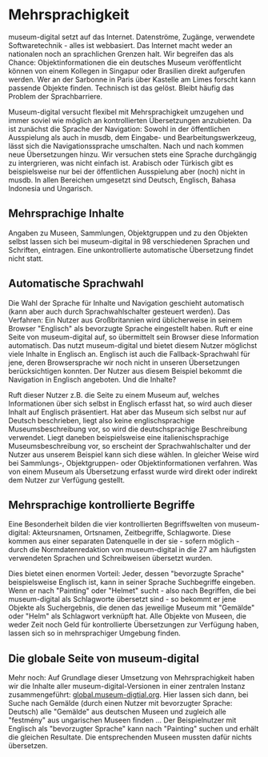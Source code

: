 Mehrsprachigkeit
======

museum-digital setzt auf das Internet. Datenströme, Zugänge, verwendete Softwaretechnik - alles ist webbasiert. Das Internet macht weder an nationalen noch an sprachlichen Grenzen halt. Wir begreifen das als Chance: Objektinformationen die ein deutsches Museum veröffentlicht können von einem Kollegen in Singapur oder Brasilien direkt aufgerufen werden. Wer an der Sarbonne in Paris über Kastelle am Limes forscht kann passende Objekte finden. Technisch ist das gelöst. Bleibt häufig das Problem der Sprachbarriere.

Museum-digital versucht flexibel mit Mehrsprachigkeit umzugehen und immer soviel wie möglich an kontrollierten Übersetzungen anzubieten. Da ist zunächst die Sprache der Navigation: Sowohl in der öffentlichen Ausspielung als auch in musdb, dem Eingabe- und Bearbeitungswerkzeug, lässt sich die Navigationssprache umschalten. Nach und nach kommen neue Übersetzungen hinzu. Wir versuchen stets eine Sprache durchgängig zu intergrieren, was nicht einfach ist. Arabisch oder Türkisch gibt es beispielsweise nur bei der öffentlichen Ausspielung aber (noch) nicht in musdb. In allen Bereichen umgesetzt sind Deutsch, Englisch, Bahasa Indonesia und Ungarisch.

Mehrsprachige Inhalte
-------------------------------------------------
Angaben zu Museen, Sammlungen, Objektgruppen und zu den Objekten selbst lassen sich bei museum-digital in 98 verschiedenen Sprachen und Schriften, eintragen. Eine unkontrollierte automatische Übersetzung findet nicht statt.

Automatische Sprachwahl
-------------------------------------------------
Die Wahl der Sprache für Inhalte und Navigation geschieht automatisch (kann aber auch durch Sprachwahlschalter gesteuert werden). Das Verfahren: Ein Nutzer aus Großbritannien wird üblicherweise in seinem Browser "Englisch" als bevorzugte Sprache eingestellt haben. Ruft er eine Seite von museum-digital auf, so übermittelt sein Browser diese Information automatisch. Das nutzt museum-digital und bietet diesem Nutzer möglichst viele Inhalte in Englisch an. Englisch ist auch die Fallback-Sprachwahl für jene, deren Browsersprache wir noch nicht in unseren Übersetzungen berücksichtigen konnten. Der Nutzer aus diesem Beispiel bekommt die Navigation in Englisch angeboten. Und die Inhalte?

Ruft dieser Nutzer z.B. die Seite zu einem Museum auf, welches Informationen über sich selbst in Englisch erfasst hat, so wird auch dieser Inhalt auf Englisch präsentiert. Hat aber das Museum sich selbst nur auf Deutsch beschrieben, liegt also keine englischsprachige Museumsbeschreibung vor, so wird die deutschsprachige Beschreibung verwendet. Liegt daneben beispielsweise eine italienischsprachige Museumsbeschreibung vor, so erscheint der Sprachwahlschalter und der Nutzer aus unserem Beispiel kann sich diese wählen. In gleicher Weise wird bei Sammlungs-, Objektgruppen- oder Objektinformationen verfahren. Was von einem Museum als Übersetzung erfasst wurde wird direkt oder indirekt dem Nutzer zur Verfügung gestellt.

Mehrsprachige kontrollierte Begriffe
-------------------------------------------------

Eine Besonderheit bilden die vier kontrollierten Begriffswelten von museum-digital: Akteursnamen, Ortsnamen, Zeitbegriffe, Schlagworte. Diese kommen aus einer separaten Datenquelle in der sie - sofern möglich - durch die Normdatenredaktion von museum-digital in die 27 am häufigsten verwendeten Sprachen und Schreibweisen übersetzt wurden.

Dies bietet einen enormen Vorteil: Jeder, dessen "bevorzugte Sprache" beispielsweise Englisch ist, kann in seiner Sprache Suchbegriffe eingeben. Wenn er nach "Painting" oder "Helmet" sucht - also nach Begriffen, die bei museum-digital als Schlagworte übersetzt sind - so bekommt er jene Objekte als Suchergebnis, die denen das jeweilige Museum mit "Gemälde" oder "Helm" als Schlagwort verknüpft hat. Alle Objekte von Museen, die weder Zeit noch Geld für kontrollierte Übersetzungen zur Verfügung haben, lassen sich so in mehrsprachiger Umgebung finden.

Die globale Seite von museum-digital
-------------------------------------------------

Mehr noch: Auf Grundlage dieser Umsetzung von Mehrsprachigkeit haben wir die Inhalte aller museum-digital-Versionen in einer zentralen Instanz zusammengeführt: [global.museum-digtial.org](global.museum-digital.org). Hier lassen sich dann, bei Suche nach Gemälde (durch einen Nutzer mit bevorzugter Sprache: Deutsch) alle "Gemälde" aus deutschen Museen und zugleich alle "festmény" aus ungarischen Museen finden ... Der Beispielnutzer mit Englisch als "bevorzugter Sprache" kann nach "Painting" suchen und erhält die gleichen Resultate. Die entsprechenden Museen mussten dafür nichts übersetzen.

